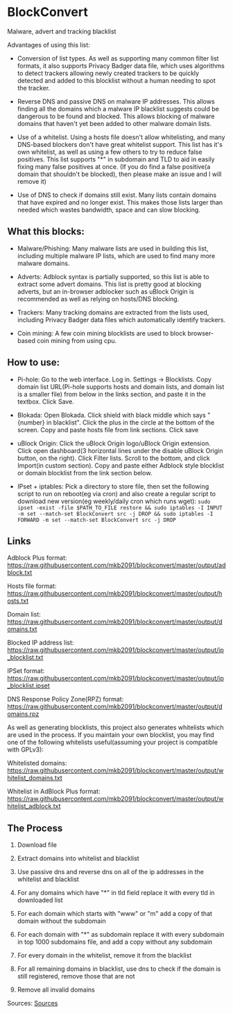 # BlockConvert


Malware, advert and tracking blacklist

Advantages of using this list:
- Conversion of list types. As well as supporting many common filter list formats, it also supports Privacy Badger data file, which uses algorithms to detect trackers allowing newly created trackers to be quickly detected and added to this blocklist without a human needing to spot the tracker.

- Reverse DNS and passive DNS on malware IP addresses. This allows finding all the domains which a malware IP blacklist suggests could be dangerous to be found and blocked. This allows blocking of malware domains that haven't yet been added to other malware domain lists.

- Use of a whitelist. Using a hosts file doesn't allow whitelisting, and many DNS-based blockers don't have great whitelist support. This list has it's own whitelist, as well as using a few others to try to reduce false positives. This list supports "*" in subdomain and TLD to aid in easily fixing many false positives at once. (If you do find a false positive(a domain that shouldn't be blocked), then please make an issue and I will remove it)

- Use of DNS to check if domains still exist. Many lists contain domains that have expired and no longer exist. This makes those lists larger than needed which wastes bandwidth, space and can slow blocking.

## What this blocks:
- Malware/Phishing: Many malware lists are used in building this list, including multiple malware IP lists, which are used to find many more malware domains.

- Adverts: Adblock syntax is partially supported, so this list is able to extract some advert domains. This list is pretty good at blocking adverts, but an in-browser adblocker such as uBlock Origin is recommended as well as relying on hosts/DNS blocking.

- Trackers: Many tracking domains are extracted from the lists used, including Privacy Badger data files which automatically identify trackers.

- Coin mining: A few coin mining blocklists are used to block browser-based coin mining from using cpu.

## How to use:
- Pi-hole: Go to the web interface. Log in. Settings -> Blocklists. Copy domain list URL(Pi-hole supports hosts and domain lists, and domain list is a smaller file) from below in the links section, and paste it in the textbox. Click Save.

- Blokada: Open Blokada. Click shield with black middle which says "{number} in blacklist". Click the plus in the circle at the bottom of the screen. Copy and paste hosts file from link sections. Click save

- uBlock Origin: Click the uBlock Origin logo/uBlock Origin extension. Click open dashboard(3 horizontal lines under the disable uBlock Origin button, on the right). Click Filter lists. Scroll to the bottom, and click Import(in custom section). Copy and paste either Adblock style blocklist or domain blocklist from the link section below.

- IPset + iptables: Pick a directory to store file, then set the following script to run on reboot(eg via cron) and also create a regular script to download new version(eg weekly/daily cron which runs wget): `sudo ipset -exist -file $PATH_TO_FILE restore && sudo iptables -I INPUT -m set --match-set BlockConvert src -j DROP && sudo iptables -I FORWARD -m set --match-set BlockConvert src -j DROP`

## Links

Adblock Plus format:  https://raw.githubusercontent.com/mkb2091/blockconvert/master/output/adblock.txt

Hosts file format: https://raw.githubusercontent.com/mkb2091/blockconvert/master/output/hosts.txt

Domain list: https://raw.githubusercontent.com/mkb2091/blockconvert/master/output/domains.txt

Blocked IP address list: https://raw.githubusercontent.com/mkb2091/blockconvert/master/output/ip_blocklist.txt

IPSet format: https://raw.githubusercontent.com/mkb2091/blockconvert/master/output/ip_blocklist.ipset

DNS Response Policy Zone(RPZ) format: https://raw.githubusercontent.com/mkb2091/blockconvert/master/output/domains.rpz

As well as generating blocklists, this project also generates whitelists which are used in the process. If you maintain your own blocklist, you may find one of the following whitelists useful(assuming your project is compatible with GPLv3):

Whitelisted domains: https://raw.githubusercontent.com/mkb2091/blockconvert/master/output/whitelist_domains.txt

Whitelist in AdBlock Plus format: https://raw.githubusercontent.com/mkb2091/blockconvert/master/output/whitelist_adblock.txt

## The Process

1. Download file

2. Extract domains into whitelist and blacklist

3. Use passive dns and reverse dns on all of the ip addresses in the whitelist and blacklist

4. For any domains which have "\*" in tld field replace it with every tld in downloaded list

5. For each domain which starts with "www" or "m" add a copy of that domain without the subdomain

6. For each domain with "\*" as subdomain replace it with every subdomain in top 1000 subdomains file, and add a copy without any subdomain

7. For every domain in the whitelist, remove it from the blacklist

8. For all remaining domains in blacklist, use dns to check if the domain is still registered, remove those that are not

9. Remove all invalid domains

Sources: [Sources](https://github.com/mkb2091/blockconvert/blob/master/sources.md)
